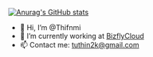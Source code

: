 [![Anurag's GitHub stats](https://github-readme-stats.vercel.app/api?username=Thifnmi)](https://github.com/anuraghazra/github-readme-stats)


- 👋 Hi, I’m @Thifnmi
- 🌱 I’m currently working at [BizflyCloud](https://bizflycloud.vn/)
- 📫 Contact me: tuthin2k@gmail.com

<!---
Thifnmi/Thifnmi is a ✨ special ✨ repository because its `README.md` (this file) appears on your GitHub profile.
You can click the Preview link to take a look at your changes.
--->
